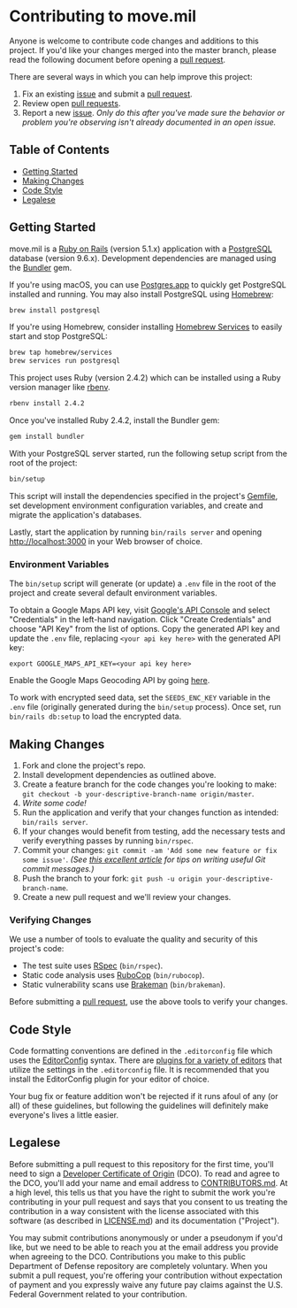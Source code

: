 # Contributing to move.mil

Anyone is welcome to contribute code changes and additions to this project. If you'd like your changes merged into the master branch, please read the following document before opening a [pull request][pulls].

There are several ways in which you can help improve this project:

1. Fix an existing [issue][issues] and submit a [pull request][pulls].
1. Review open [pull requests][pulls].
1. Report a new [issue][issues]. _Only do this after you've made sure the behavior or problem you're observing isn't already documented in an open issue._

## Table of Contents

- [Getting Started](#getting-started)
- [Making Changes](#making-changes)
- [Code Style](#code-style)
- [Legalese](#legalese)

## Getting Started

move.mil is a [Ruby on Rails](http://rubyonrails.org) (version 5.1.x) application with a [PostgreSQL](https://www.postgresql.org) database (version 9.6.x). Development dependencies are managed using the [Bundler](http://bundler.io) gem.

If you're using macOS, you can use [Postgres.app](https://postgresapp.com) to quickly get PostgreSQL installed and running. You may also install PostgreSQL using [Homebrew](https://brew.sh):

```sh
brew install postgresql
```

If you're using Homebrew, consider installing [Homebrew Services](https://github.com/Homebrew/homebrew-services) to easily start and stop PostgreSQL:

```sh
brew tap homebrew/services
brew services run postgresql
```

This project uses Ruby (version 2.4.2) which can be installed using a Ruby version manager like [rbenv](https://github.com/rbenv/rbenv).

```sh
rbenv install 2.4.2
```

Once you've installed Ruby 2.4.2, install the Bundler gem:

```sh
gem install bundler
```

With your PostgreSQL server started, run the following setup script from the root of the project:

```sh
bin/setup
```

This script will install the dependencies specified in the project's [Gemfile][gemfile], set development environment configuration variables, and create and migrate the application's databases.

Lastly, start the application by running `bin/rails server` and opening [http://localhost:3000](http://localhost:3000) in your Web browser of choice.

### Environment Variables

The `bin/setup` script will generate (or update) a `.env` file in the root of the project and create several default environment variables.

To obtain a Google Maps API key, visit [Google's API Console](https://console.developers.google.com) and select "Credentials" in the left-hand navigation. Click "Create Credentials" and choose "API Key" from the list of options. Copy the generated API key and update the `.env` file, replacing `<your api key here>` with the generated API key:

```
export GOOGLE_MAPS_API_KEY=<your api key here>
```
Enable the Google Maps Geocoding API by going [here](https://console.developers.google.com/apis/api/geocoding_backend).

To work with encrypted seed data, set the `SEEDS_ENC_KEY` variable in the `.env` file (originally generated during the `bin/setup` process). Once set, run `bin/rails db:setup` to load the encrypted data.

## Making Changes

1. Fork and clone the project's repo.
1. Install development dependencies as outlined above.
1. Create a feature branch for the code changes you're looking to make: `git checkout -b your-descriptive-branch-name origin/master`.
1. _Write some code!_
1. Run the application and verify that your changes function as intended: `bin/rails server`.
1. If your changes would benefit from testing, add the necessary tests and verify everything passes by running `bin/rspec`.
1. Commit your changes: `git commit -am 'Add some new feature or fix some issue'`. _(See [this excellent article](https://chris.beams.io/posts/git-commit/) for tips on writing useful Git commit messages.)_
1. Push the branch to your fork: `git push -u origin your-descriptive-branch-name`.
1. Create a new pull request and we'll review your changes.

### Verifying Changes

We use a number of tools to evaluate the quality and security of this project's code:

- The test suite uses [RSpec](http://rspec.info) (`bin/rspec`).
- Static code analysis uses [RuboCop](https://github.com/bbatsov/rubocop) (`bin/rubocop`).
- Static vulnerability scans use [Brakeman](http://brakemanscanner.org) (`bin/brakeman`).

Before submitting a [pull request][pulls], use the above tools to verify your changes.

## Code Style

Code formatting conventions are defined in the `.editorconfig` file which uses the [EditorConfig](http://editorconfig.org) syntax. There are [plugins for a variety of editors](http://editorconfig.org/#download) that utilize the settings in the `.editorconfig` file. It is recommended that you install the EditorConfig plugin for your editor of choice.

Your bug fix or feature addition won't be rejected if it runs afoul of any (or all) of these guidelines, but following the guidelines will definitely make everyone's lives a little easier.

## Legalese

Before submitting a pull request to this repository for the first time, you'll need to sign a [Developer Certificate of Origin](https://developercertificate.org) (DCO). To read and agree to the DCO, you'll add your name and email address to [CONTRIBUTORS.md][contributors]. At a high level, this tells us that you have the right to submit the work you're contributing in your pull request and says that you consent to us treating the contribution in a way consistent with the license associated with this software (as described in [LICENSE.md][license]) and its documentation ("Project").

You may submit contributions anonymously or under a pseudonym if you'd like, but we need to be able to reach you at the email address you provide when agreeing to the DCO. Contributions you make to this public Department of Defense repository are completely voluntary. When you submit a pull request, you're offering your contribution without expectation of payment and you expressly waive any future pay claims against the U.S. Federal Government related to your contribution.

[contributors]: https://github.com/deptofdefense/move.mil/blob/master/CONTRIBUTORS.md
[gemfile]: https://github.com/deptofdefense/move.mil/blob/master/Gemfile
[issues]: https://github.com/deptofdefense/move.mil/issues
[license]: https://github.com/deptofdefense/move.mil/blob/master/LICENSE.md
[pulls]: https://github.com/deptofdefense/move.mil/pulls
